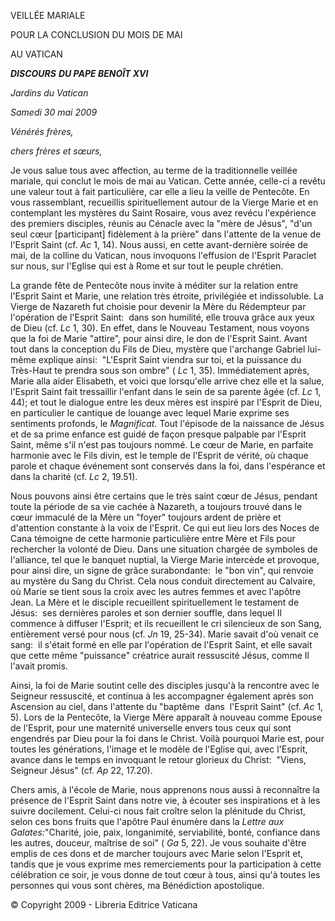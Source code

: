 VEILLÉE MARIALE

POUR LA CONCLUSION DU MOIS DE MAI

AU VATICAN

***DISCOURS*** ***DU PAPE BENOÎT XVI***

*Jardins du* *Vatican*

*Samedi 30 mai 2009*

*Vénérés frères,*

*chers frères et sœurs,*

Je vous salue tous avec affection, au terme de la traditionnelle veillée mariale, qui conclut le mois de mai au Vatican. Cette année, celle-ci a revêtu une valeur tout à fait particulière, car elle a lieu la veille de Pentecôte. En vous rassemblant, recueillis spirituellement autour de la Vierge Marie et en contemplant les mystères du Saint Rosaire, vous avez revécu l'expérience des premiers disciples, réunis au Cénacle avec la "mère de Jésus", "d'un seul cœur \[participant\] fidèlement à la prière" dans l'attente de la venue de l'Esprit Saint (cf. *Ac* 1, 14). Nous aussi, en cette avant-dernière soirée de mai, de la colline du Vatican, nous invoquons l'effusion de l'Esprit Paraclet sur nous, sur l'Eglise qui est à Rome et sur tout le peuple chrétien.

La grande fête de Pentecôte nous invite à méditer sur la relation entre l'Esprit Saint et Marie, une relation très étroite, privilégiée et indissoluble. La Vierge de Nazareth fut choisie pour devenir la Mère du Rédempteur par l'opération de l'Esprit Saint:  dans son humilité, elle trouva grâce aux yeux de Dieu (cf. *Lc* 1, 30). En effet, dans le Nouveau Testament, nous voyons que la foi de Marie "attire", pour ainsi dire, le don de l'Esprit Saint. Avant tout dans la conception du Fils de Dieu, mystère que l'archange Gabriel lui-même explique ainsi:  "L'Esprit Saint viendra sur toi, et la puissance du Très-Haut te prendra sous son ombre" ( *Lc* 1, 35). Immédiatement après, Marie alla aider Elisabeth, et voici que lorsqu'elle arrive chez elle et la salue, l'Esprit Saint fait tressaillir l'enfant dans le sein de sa parente âgée (cf. *Lc* 1, 44); et tout le dialogue entre les deux mères est inspiré par l'Esprit de Dieu, en particulier le cantique de louange avec lequel Marie exprime ses sentiments profonds, le *Magnificat.* Tout l'épisode de la naissance de Jésus et de sa prime enfance est guidé de façon presque palpable par l'Esprit Saint, même s'il n'est pas toujours nommé. Le cœur de Marie, en parfaite harmonie avec le Fils divin, est le temple de l'Esprit de vérité, où chaque parole et chaque événement sont conservés dans la foi, dans l'espérance et dans la charité (cf. *Lc* 2, 19.51).

Nous pouvons ainsi être certains que le très saint cœur de Jésus, pendant toute la période de sa vie cachée à Nazareth, a toujours trouvé dans le cœur immaculé de la Mère un "foyer" toujours ardent de prière et d'attention constante à la voix de l'Esprit. Ce qui eut lieu lors des Noces de Cana témoigne de cette harmonie particulière entre Mère et Fils pour rechercher la volonté de Dieu. Dans une situation chargée de symboles de l'alliance, tel que le banquet nuptial, la Vierge Marie intercède et provoque, pour ainsi dire, un signe de grâce surabondante:  le "bon vin", qui renvoie au mystère du Sang du Christ. Cela nous conduit directement au Calvaire, où Marie se tient sous la croix avec les autres femmes et avec l'apôtre Jean. La Mère et le disciple recueillent spirituellement le testament de Jésus:  ses dernières paroles et son dernier souffle, dans lequel Il commence à diffuser l'Esprit; et ils recueillent le cri silencieux de son Sang, entièrement versé pour nous (cf. *Jn* 19, 25-34). Marie savait d'où venait ce sang:  il s'était formé en elle par l'opération de l'Esprit Saint, et elle savait que cette même "puissance" créatrice aurait ressuscité Jésus, comme Il l'avait promis.

Ainsi, la foi de Marie soutint celle des disciples jusqu'à la rencontre avec le Seigneur ressuscité, et continua à les accompagner également après son Ascension au ciel, dans l'attente du "baptême  dans  l'Esprit Saint" (cf. *Ac* 1, 5). Lors de la Pentecôte, la Vierge Mère apparaît à nouveau comme Epouse de l'Esprit, pour une maternité universelle envers tous ceux qui sont engendrés par Dieu pour la foi dans le Christ. Voilà pourquoi Marie est, pour toutes les générations, l'image et le modèle de l'Eglise qui, avec l'Esprit, avance dans le temps en invoquant le retour glorieux du Christ:  "Viens, Seigneur Jésus" (cf. *Ap* 22, 17.20).

Chers amis, à l'école de Marie, nous apprenons nous aussi à reconnaître la présence de l'Esprit Saint dans notre vie, à écouter ses inspirations et à les suivre docilement. Celui-ci nous fait croître selon la plénitude du Christ, selon ces bons fruits que l'apôtre Paul énumère dans la *Lettre aux Galates:*"Charité, joie, paix, longanimité, serviabilité, bonté, confiance dans les autres, douceur, maîtrise de soi" ( *Ga* 5, 22). Je vous souhaite d'être emplis de ces dons et de marcher toujours avec Marie selon l'Esprit et, tandis que je vous exprime mes remerciements pour la participation à cette célébration ce soir, je vous donne de tout cœur à tous, ainsi qu'à toutes les personnes qui vous sont chères, ma Bénédiction apostolique.

© Copyright 2009 - Libreria Editrice Vaticana